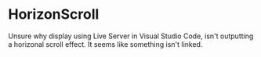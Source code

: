 # HorizonScroll
Unsure why display using Live Server in Visual Studio Code, isn't outputting a horizonal scroll effect. It seems like something isn't linked.
